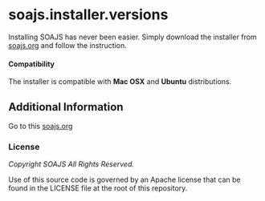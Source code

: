# soajs.installer.versions
Installing SOAJS has never been easier. Simply download the installer from [soajs.org](https://www.soajs.org/install) and follow the instruction.

####  Compatibility
The installer is compatible with **Mac OSX** and **Ubuntu** distributions.

## Additional Information
Go to this [soajs.org](https://www.soajs.org/install)

### License
*Copyright SOAJS All Rights Reserved.*

Use of this source code is governed by an Apache license that can be found in the LICENSE file at the root of this repository.
